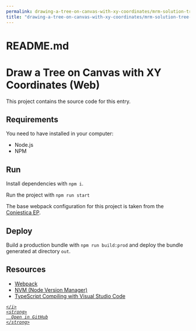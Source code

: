 ```yaml
---
permalink: drawing-a-tree-on-canvas-with-xy-coordinates/mrm-solution-tree---ep/README.md.html
title: "drawing-a-tree-on-canvas-with-xy-coordinates/mrm-solution-tree---ep/README.md"
---
```


# README.md
<!-- Copyright (c) 2022 Tobias Briones. All rights reserved. -->
<!-- SPDX-License-Identifier: BSD-3-Clause -->
<!-- This file is part of https://github.com/mathsoftware/engineer -->

# Draw a Tree on Canvas with XY Coordinates (Web)

This project contains the source code for this entry.

## Requirements

You need to have installed in your computer:

- Node.js
- NPM

## Run

Install dependencies with `npm i`.

Run the project with `npm run start`

The base webpack configuration for this project is taken from the
[Coniestica EP](https://dev.mathsoftware.engineer/ep-coniestica).

## Deploy

Build a production bundle with `npm run build:prod` and deploy the bundle 
generated at directory `out`.

## Resources

- [Webpack](https://webpack.js.org)
- [NVM (Node Version Manager)](https://github.com/nvm-sh/nvm)
- [TypeScript Compiling with Visual Studio Code](https://code.visualstudio.com/docs/typescript/typescript-compiling)

<div class="social open-gh-btn my-4">
  <a class="btn btn-github" href="https://github.com/tobiasbriones/blog/tree/main/mathswe/representation/repsymo/2dp/mrm/feat/drawing-a-tree-on-canvas-with-xy-coordinates/mrm-solution-tree---ep/README.md" target="_blank">
    <i class="fab fa-github">
      
    </i>
    <strong>
      Open in GitHub
    </strong>
  </a>
</div>